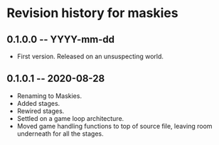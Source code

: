 # Revision history for maskies

## 0.1.0.0 -- YYYY-mm-dd

* First version. Released on an unsuspecting world.

## 0.1.0.1 -- 2020-08-28

* Renaming to Maskies.
* Added stages. 
* Rewired stages.
* Settled on a game loop architecture.
* Moved game handling functions to top of source file,
  leaving room underneath for all the stages.
